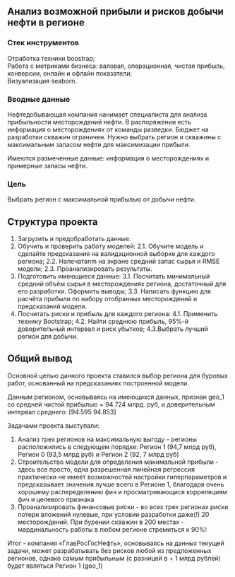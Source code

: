 ## Анализ возможной прибыли и рисков добычи нефти в регионе

### Стек инструментов

Отработка техники boostrap;   
Работа с метриками бизнеса: валовая, операционная, чистая прибыль, конверсии, онлайн и офлайн показатели;  
Визуализация seaborn.

### Вводные данные

Нефтедобывающая компания нанимает специалиста для анализа прибыльности месторождений нефти. В распоряжении есть информация о месторождениях от команды разведки. 
Бюджет на разработки скважин ограничен. Нужно выбрать регион и скважины с максимальным запасом нефти для максимизации прибыли.

Имеются размеченные данные: информация о месторождениях и примерные запасы нефти.

### Цель

Выбрать регион с максимальной прибылью от добычи нефти.

## Структура проекта

1. Загрузить и предобработать данные.
2. Обучить и проверить работу моделей:
    2.1. Обучите модель и сделайте предсказания на валидационной выборке для каждого региона;
    2.2. Напечатаnm на экране средний запас сырья и RMSE модели;
    2.3. Проанализировать результаты.
3. Подготовить имеющиеся данные:
    3.1. Посчитать минимальный средний объём сырья в месторождениях региона, достаточный для его разработки. Оформить выводы;
    3.3. Написать функцию для расчёта прибыли по набору отобранных месторождений и предсказаний модели.
4. Посчитать риски и прибыль для каждого региона:
    4.1. Применить технику Bootstrap;
    4.2. Найти среднюю прибыль, 95%-й доверительный интервал и риск убытков;
    4.3.Выбрать лучший регион для добычи.  
    
## Общий вывод  

Основной целью данного проекта ставился выбор региона для буровых работ, основанный на предсказаниях построенной модели.

Данным регионом, основываясь на имеющихся данных, признан geo_1 со средней чистой прибылью = 94.724 млрд. руб, и доверительным интервал среднего: [94.595 94.853]

Задачами проекта выступали:
1. Анализ трех регионов на максимальную выгоду - регионы расположились в следующем порядке: Регион 1 (94,7 млрд руб), Регион 0 (93,5 млрд руб) и Регион 2 (92, 7 млрд руб) 
2. Строительство модели для определения макимальной прибыли - здесь все просто, одна разрешенная линейная регрессия практически не имеет возможностей настройки гиперпараметров и предсказывает значения лучше всего в Регионе 1, благодаря очень хорошему распеределению фич и просматривающися корреляциям фич и целевого признака  
3. Проанализировать финансовые риски - во всех трех регионах риски потери вложений нулевые, при условии разработки даже(!) 20 месторождений. При бурении скважин в 200 местах - мардинальность работы в любом регионе стремиться к 90%!

Итог - компания «ГлавРосГосНефть», основываясь на данных текущей задачи, может разрабатывать без рисков любой из предложенных регионов, однако самым прибыльным (с разницей в + 1 млрд рублей) будет являться Регион 1 (geo_1)


